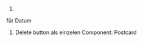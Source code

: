 1. 
für Datum
<!-- 📅 Date:
{new Date(event.date).toLocaleString("de-DE", {
                    day: "2-digit",
                    month: "long",
                    year: "numeric",
                    hour: "2-digit",
                    minute: "2-digit",
                  })} -->

1. Delete button als einzelen Component: Postcard
